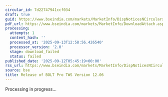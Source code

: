 ```yaml
---
circular_id: 7d22747941ccf034
draft: true
guid: https://www.bseindia.com/markets/MarketInfo/DispNoticesNCirculars.aspx?Noticeid={96F5ABDB-4962-4139-9386-4DFEA1BF124F}&noticeno=20250912-9&dt=09/12/2025&icount=9&totcount=103&flag=0
pdf_url: https://www.bseindia.com/markets/MarketInfo/DownloadAttach.aspx?id=20250912-9&attachedId=
processing:
  attempts: 1
  content_hash: ''
  processed_at: '2025-09-13T12:58:56.426540'
  processor_version: '2.0'
  stage: download_failed
  status: failed
published_date: '2025-09-12T05:45:19+00:00'
rss_url: https://www.bseindia.com/markets/MarketInfo/DispNoticesNCirculars.aspx?Noticeid={96F5ABDB-4962-4139-9386-4DFEA1BF124F}&noticeno=20250912-9&dt=09/12/2025&icount=9&totcount=103&flag=0
source: bse
title: Release of BOLT Pro TWS Version 12.06
---
```


Processing in progress...